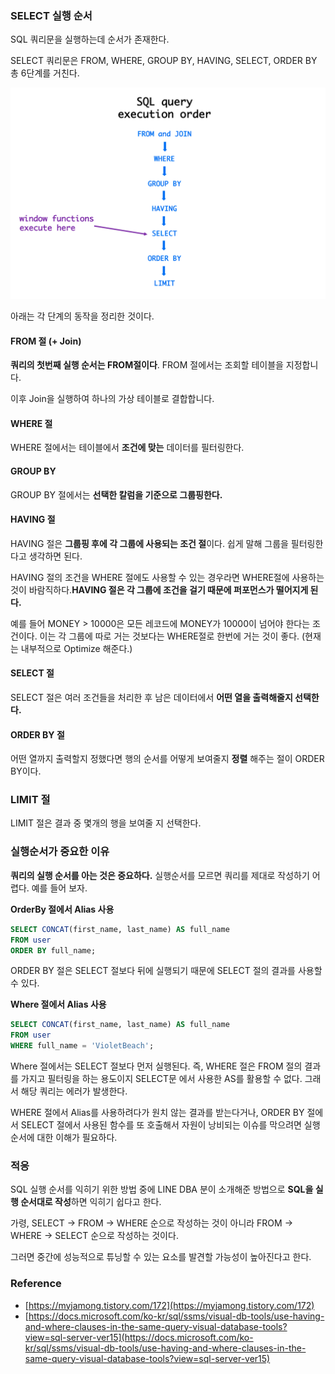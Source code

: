 ### SELECT 실행 순서

SQL 쿼리문을 실행하는데 순서가 존재한다.

SELECT 쿼리문은 FROM, WHERE, GROUP BY, HAVING, SELECT, ORDER BY 총 6단계를 거친다.

![img.png](images/img.png)

아래는 각 단계의 동작을 정리한 것이다.

#### FROM 절 (+ Join)

**쿼리의 첫번째 실행 순서는 FROM절이다**. FROM 절에서는 조회할 테이블을 지정합니다.

이후 Join을 실행하여 하나의 가상 테이블로 결합합니다.

#### WHERE 절

WHERE 절에서는 테이블에서 **조건에 맞는** 데이터를 필터링한다.

#### GROUP BY

GROUP BY 절에서는 **선택한 칼럼을 기준으로 그룹핑한다.**

#### HAVING 절

HAVING 절은 **그룹핑 후에 각 그룹에 사용되는 조건 절**이다. 쉽게 말해 그룹을 필터링한다고 생각하면 된다.

HAVING 절의 조건을 WHERE 절에도 사용할 수 있는 경우라면 WHERE절에 사용하는 것이 바람직하다.**HAVING 절은 각 그룹에 조건을 걸기 때문에 퍼포먼스가 떨어지게 된다.**

예를 들어 MONEY > 10000은 모든 레코드에 MONEY가 10000이 넘어야 한다는 조건이다. 이는 각 그룹에 따로 거는 것보다는 WHERE절로 한번에 거는 것이 좋다. (현재는 내부적으로 Optimize 해준다.)

#### SELECT 절

SELECT 절은 여러 조건들을 처리한 후 남은 데이터에서 **어떤 열을 출력해줄지 선택한다.**

#### ORDER BY 절

어떤 열까지 출력할지 정했다면 행의 순서를 어떻게 보여줄지 **정렬** 해주는 절이 ORDER BY이다.

### LIMIT 절

LIMIT 절은 결과 중 몇개의 행을 보여줄 지 선택한다.

### 실행순서가 중요한 이유

**쿼리의 실행 순서를 아는 것은 중요하다.** 실행순서를 모르면 쿼리를 제대로 작성하기 어렵다. 예를 들어 보자.

**OrderBy 절에서 Alias 사용**

```sql
SELECT CONCAT(first_name, last_name) AS full_name
FROM user
ORDER BY full_name;
```

ORDER BY 절은 SELECT 절보다 뒤에 실행되기 때문에 SELECT 절의 결과를 사용할 수 있다.

**Where 절에서 Alias 사용**

```sql
SELECT CONCAT(first_name, last_name) AS full_name
FROM user
WHERE full_name = 'VioletBeach';
```

Where 절에서는 SELECT 절보다 먼저 실행된다. 즉, WHERE 절은 FROM 절의 결과를 가지고 필터링을 하는 용도이지 SELECT문 에서 사용한 AS를 활용할 수 없다. 그래서 해당 쿼리는 에러가 발생한다.

WHERE 절에서 Alias를 사용하려다가 원치 않는 결과를 받는다거나, ORDER BY 절에서 SELECT 절에서 사용된 함수를 또 호출해서 자원이 낭비되는 이슈를 막으려면 실행 순서에 대한 이해가 필요하다.

### 적응

SQL 실행 순서를 익히기 위한 방법 중에 LINE DBA 분이 소개해준 방법으로 **SQL을 실행 순서대로 작성**하면 익히기 쉽다고 한다.

가령, SELECT -> FROM -> WHERE 순으로 작성하는 것이 아니라 FROM -> WHERE -> SELECT 순으로 작성하는 것이다.

그러면 중간에 성능적으로 튜닝할 수 있는 요소를 발견할 가능성이 높아진다고 한다.

### Reference

-   [https://myjamong.tistory.com/172](https://myjamong.tistory.com/172)
-   [https://docs.microsoft.com/ko-kr/sql/ssms/visual-db-tools/use-having-and-where-clauses-in-the-same-query-visual-database-tools?view=sql-server-ver15](https://docs.microsoft.com/ko-kr/sql/ssms/visual-db-tools/use-having-and-where-clauses-in-the-same-query-visual-database-tools?view=sql-server-ver15)